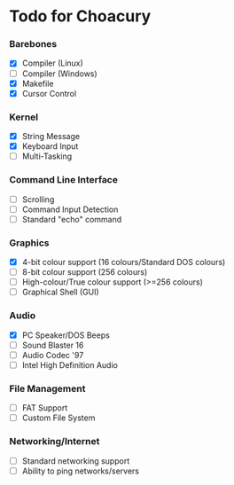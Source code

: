 # Todo for Choacury

### Barebones

- [x] Compiler (Linux)
- [ ] Compiler (Windows)
- [x] Makefile
- [x] Cursor Control

### Kernel
- [x] String Message
- [x] Keyboard Input
- [ ] Multi-Tasking

### Command Line Interface
- [ ] Scrolling
- [ ] Command Input Detection
- [ ] Standard "echo" command

### Graphics
- [x] 4-bit colour support (16 colours/Standard DOS colours)
- [ ] 8-bit colour support (256 colours)
- [ ] High-colour/True colour support (>=256 colours)
- [ ] Graphical Shell (GUI)

### Audio
- [x] PC Speaker/DOS Beeps
- [ ] Sound Blaster 16
- [ ] Audio Codec '97
- [ ] Intel High Definition Audio

### File Management
- [ ] FAT Support
- [ ] Custom File System

### Networking/Internet
- [ ] Standard networking support
- [ ] Ability to ping networks/servers
